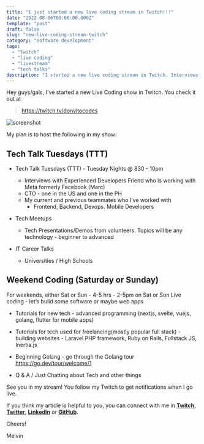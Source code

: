 ```yaml
---
title: "I just started a new live coding stream in Twitch!!!"
date: "2022-08-06T00:00:00.000Z"
template: "post"
draft: false
slug: "new-live-coding-stream-twitch"
category: "software development"
tags:
  - "twitch"
  - "live coding" 
  - "livestream" 
  - "tech talks" 
description: "I started a new live coding stream in Twitch. Interviews with Experienced Developers, Tech Meetups, IT Career Talks."
---
```

Hey guys/gals, I've started a new Live Coding show in Twitch. You check it out at 

> https://twitch.tv/donvitocodes

![screenshot](/media/donvitocodes.png)

My plan is to host the following in my show:

## Tech Talk Tuesdays (TTT) 
* Tech Talk Tuesdays (TTT) - Tuesday Nights @ 830 - 10pm
  - Interviews with Experienced Developers
Friend who is working with Meta formerly Facebook (Marc)
  - CTO - one in the US and one in the PH
  - My current and previous teammates  who I’ve worked with
    - Frontend, Backend, Devops. Mobile Developers
  
* Tech Meetups
  - Tech Presentations/Demos from volunteers. Topics will be any technology - beginner to advanced

* IT Career Talks
  - Universities / High Schools

## Weekend Coding (Saturday or Sunday)
For weekends, either Sat or Sun - 4-5 hrs - 2-5pm on Sat or Sun
Live coding - let’s build some software or maybe web apps

* Tutorials for new tech - advanced programming (nextjs, svelte, vuejs, golang, flutter for mobile apps)
  
* Tutorials for tech used for freelancing(mostly popular full stack) - building websites - Laravel PHP framework, Ruby on Rails, Fullstack JS, Inertia.js
  
* Beginning Golang - go through the Golang tour https://go.dev/tour/welcome/1

* Q & A / Just Chatting about Tech and other things

See you in my stream! You follow my Twitch to get notifications when I go live.

If you think my article is helpful to you, you can connect with me in **[Twitch](https://twitch.tv/donvitocodes)**, **[Twitter](https://twitter.com/donvito)**, **[LinkedIn](https://www.linkedin.com/in/melvinvivas/)** or **[GitHub](https://github.com/donvito)**.

Cheers!

Melvin















